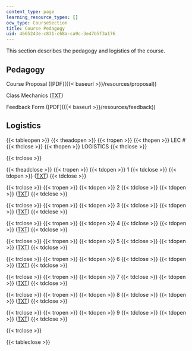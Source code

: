 ```yaml
---
content_type: page
learning_resource_types: []
ocw_type: CourseSection
title: Course Pedagogy
uid: 4665243e-c831-c68a-ca9c-3e47b5f3a176
---
```


This section describes the pedagogy and logistics of the course.

Pedagogy
--------

Course Proposal ([PDF]({{< baseurl >}}/resources/proposal))

Class Mechanics ([TXT](/courses/electrical-engineering-and-computer-science/6-090-building-programming-experience-a-lead-in-to-6-001-january-iap-2005/course-pedagogy/classmech.txt))

Feedback Form ([PDF]({{< baseurl >}}/resources/feedback))

Logistics
---------

{{< tableopen >}}
{{< theadopen >}}
{{< tropen >}}
{{< thopen >}}
LEC #
{{< thclose >}}
{{< thopen >}}
LOGISTICS
{{< thclose >}}

{{< trclose >}}

{{< theadclose >}}
{{< tropen >}}
{{< tdopen >}}
1
{{< tdclose >}}
{{< tdopen >}}
([TXT](/courses/electrical-engineering-and-computer-science/6-090-building-programming-experience-a-lead-in-to-6-001-january-iap-2005/course-pedagogy/lecture1.txt))
{{< tdclose >}}

{{< trclose >}}
{{< tropen >}}
{{< tdopen >}}
2
{{< tdclose >}}
{{< tdopen >}}
([TXT](/courses/electrical-engineering-and-computer-science/6-090-building-programming-experience-a-lead-in-to-6-001-january-iap-2005/course-pedagogy/lecture2.txt))
{{< tdclose >}}

{{< trclose >}}
{{< tropen >}}
{{< tdopen >}}
3
{{< tdclose >}}
{{< tdopen >}}
([TXT](/courses/electrical-engineering-and-computer-science/6-090-building-programming-experience-a-lead-in-to-6-001-january-iap-2005/course-pedagogy/lecture3.txt))
{{< tdclose >}}

{{< trclose >}}
{{< tropen >}}
{{< tdopen >}}
4
{{< tdclose >}}
{{< tdopen >}}
([TXT](/courses/electrical-engineering-and-computer-science/6-090-building-programming-experience-a-lead-in-to-6-001-january-iap-2005/course-pedagogy/lecture4.txt))
{{< tdclose >}}

{{< trclose >}}
{{< tropen >}}
{{< tdopen >}}
5
{{< tdclose >}}
{{< tdopen >}}
([TXT](/courses/electrical-engineering-and-computer-science/6-090-building-programming-experience-a-lead-in-to-6-001-january-iap-2005/course-pedagogy/lecture5.txt))
{{< tdclose >}}

{{< trclose >}}
{{< tropen >}}
{{< tdopen >}}
6
{{< tdclose >}}
{{< tdopen >}}
([TXT](/courses/electrical-engineering-and-computer-science/6-090-building-programming-experience-a-lead-in-to-6-001-january-iap-2005/course-pedagogy/lecture6.txt))
{{< tdclose >}}

{{< trclose >}}
{{< tropen >}}
{{< tdopen >}}
7
{{< tdclose >}}
{{< tdopen >}}
([TXT](/courses/electrical-engineering-and-computer-science/6-090-building-programming-experience-a-lead-in-to-6-001-january-iap-2005/course-pedagogy/lecture7.txt))
{{< tdclose >}}

{{< trclose >}}
{{< tropen >}}
{{< tdopen >}}
8
{{< tdclose >}}
{{< tdopen >}}
([TXT](/courses/electrical-engineering-and-computer-science/6-090-building-programming-experience-a-lead-in-to-6-001-january-iap-2005/course-pedagogy/lecture8.txt))
{{< tdclose >}}

{{< trclose >}}
{{< tropen >}}
{{< tdopen >}}
9
{{< tdclose >}}
{{< tdopen >}}
([TXT](/courses/electrical-engineering-and-computer-science/6-090-building-programming-experience-a-lead-in-to-6-001-january-iap-2005/course-pedagogy/lecture9.txt))
{{< tdclose >}}

{{< trclose >}}

{{< tableclose >}}
